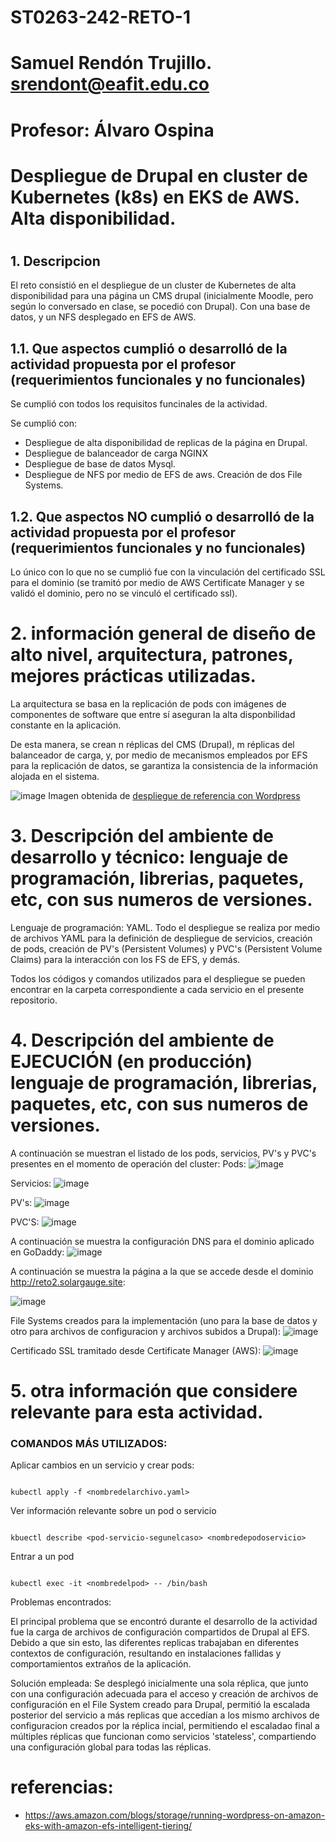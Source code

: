 # ST0263-242-RETO-1
#
# Samuel Rendón Trujillo. srendont@eafit.edu.co
#
# Profesor: Álvaro Ospina
#
# Despliegue de Drupal en cluster de Kubernetes (k8s) en EKS de AWS. Alta disponibilidad.
#
## 1. Descripcion
El reto consistió en el despliegue de un cluster de Kubernetes de alta disponibilidad para una página un CMS drupal (inicialmente Moodle, pero según lo conversado en clase, se pocedió con Drupal). Con una base de datos, y un NFS desplegado en EFS de AWS.

## 1.1. Que aspectos cumplió o desarrolló de la actividad propuesta por el profesor (requerimientos funcionales y no funcionales)

Se cumplió con todos los requisitos funcinales de la actividad.

Se cumplió con: 
- Despliegue de alta disponibilidad de replicas de la página en Drupal.
- Despliegue de balanceador de carga NGINX
- Despliegue de base de datos Mysql.
- Despliegue de NFS por medio de EFS de aws. Creación de dos File Systems.


## 1.2. Que aspectos NO cumplió o desarrolló de la actividad propuesta por el profesor (requerimientos funcionales y no funcionales)
Lo único con lo que no se cumplió fue con la vinculación del certificado SSL para el dominio (se tramitó por medio de AWS Certificate Manager y se validó el dominio, pero no se vinculó el certificado ssl).


# 2. información general de diseño de alto nivel, arquitectura, patrones, mejores prácticas utilizadas.

La arquitectura se basa en la replicación de pods con imágenes de componentes de software que entre sí aseguran la alta disponbilidad constante en la aplicación.

De esta manera, se crean n réplicas del CMS (Drupal), m réplicas del balanceador de carga, y, por medio de mecanismos empleados por EFS para la replicación de datos, se garantiza la consistencia de la información alojada en el sistema.

![image](https://github.com/user-attachments/assets/4d13eedc-7bbf-4fe5-92c3-3f2af98ba31b)
Imagen obtenida de <a href="https://aws.amazon.com/blogs/storage/running-wordpress-on-amazon-eks-with-amazon-efs-intelligent-tiering/">despliegue de referencia con Wordpress</a> 

# 3. Descripción del ambiente de desarrollo y técnico: lenguaje de programación, librerias, paquetes, etc, con sus numeros de versiones.

Lenguaje de programación: YAML.
Todo el despliegue se realiza por medio de archivos YAML para la definición de despliegue de servicios, creación de pods, creación de PV's (Persistent Volumes) y PVC's (Persistent Volume Claims) para la interacción con los FS de EFS, y demás.

Todos los códigos y comandos utilizados para el despliegue se pueden encontrar en la carpeta correspondiente a cada servicio en el presente repositorio.

# 4. Descripción del ambiente de EJECUCIÓN (en producción) lenguaje de programación, librerias, paquetes, etc, con sus numeros de versiones.

A continuación se muestran el listado de los pods, servicios, PV's y PVC's presentes en el momento de operación del cluster:
Pods:
![image](https://github.com/user-attachments/assets/c415bc35-a2d3-418b-8c24-1c1a63e141df)

Servicios:
![image](https://github.com/user-attachments/assets/f00f6036-2bfd-4c80-a007-bd20929c648f)

PV's:
![image](https://github.com/user-attachments/assets/7371abc1-f044-4ab9-af20-79d334a59c51)

PVC'S:
![image](https://github.com/user-attachments/assets/425ea1ca-14bf-4bb2-9b6c-fde4cbda2597)



A continuación se muestra la configuración DNS para el dominio aplicado en GoDaddy:
![image](https://github.com/user-attachments/assets/52f5f893-cc30-41f3-bbfb-7542a253bbe1)


A continuación se muestra la página a la que se accede desde el dominio http://reto2.solargauge.site:

![image](https://github.com/user-attachments/assets/d24bdcc3-2906-4676-9bbc-9c6beb6a98a0)


File Systems creados para la implementación (uno para la base de datos y otro para archivos de configuracion y archivos subidos a Drupal):
![image](https://github.com/user-attachments/assets/bc7c0fc6-3f35-4e2b-821c-8a208d8d9d0f)


Certificado SSL tramitado desde Certificate Manager (AWS): 
![image](https://github.com/user-attachments/assets/ff17b802-42fc-4ebb-bb40-7137834ffc55)



# 5. otra información que considere relevante para esta actividad.

### COMANDOS MÁS UTILIZADOS:

Aplicar cambios en un servicio y crear pods: 
```{bash}

kubectl apply -f <nombredelarchivo.yaml>

```

Ver información relevante sobre un pod o servicio
```{bash}

kbuectl describe <pod-servicio-segunelcaso> <nombredepodoservicio>

```

Entrar a un pod
```{bash}

kubectl exec -it <nombredelpod> -- /bin/bash

```


Problemas encontrados:

El principal problema que se encontró durante el desarrollo de la actividad fue la carga de archivos de configuración compartidos de Drupal al EFS. Debido a que sin esto, las diferentes replicas trabajaban en diferentes contextos de configuración, resultando en instalaciones fallidas y comportamientos extraños de la aplicación.

Solución empleada:
Se desplegó inicialmente una sola réplica, que junto con una configuración adecuada para el acceso y creación de archivos de configuración en el File System creado para Drupal, permitió la escalada posterior del servicio a más replicas que accedían a los mismo archivos de configuracion creados por la réplica incial, permitiendo el escaladao final a múltiples réplicas que funcionan como servicios 'stateless', compartiendo una configuración global para todas las réplicas.

# referencias:
- https://aws.amazon.com/blogs/storage/running-wordpress-on-amazon-eks-with-amazon-efs-intelligent-tiering/
